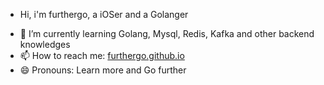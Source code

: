 * Hi, i'm furthergo, a iOSer and a Golanger

- 🌱 I’m currently learning Golang, Mysql, Redis, Kafka and other backend knowledges
- 📫 How to reach me: [furthergo.github.io](https://furthergo.github.io)
- 😄 Pronouns: Learn more and Go further
